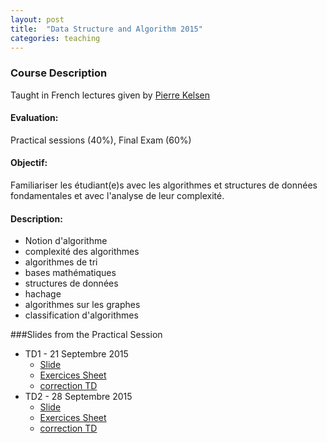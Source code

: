 ```yaml
---
layout: post
title:  "Data Structure and Algorithm 2015"
categories: teaching
---
```


### Course Description
Taught in French
lectures given by [Pierre Kelsen](http://wwwen.uni.lu/research/fstc/laboratory_of_advanced_software_systems_lassy/members/pierre_kelsen)

#### Evaluation:
Practical sessions (40%), Final Exam (60%)

#### Objectif:
Familiariser les étudiant(e)s avec les algorithmes et structures de données fondamentales et avec l'analyse de leur complexité.

#### Description:
+ Notion d'algorithme
+ complexité des algorithmes
+ algorithmes de tri
+ bases mathématiques
+ structures de données
+ hachage
+ algorithmes sur les graphes
+ classification d'algorithmes

###Slides from the Practical Session
+ TD1 - 21 Septembre 2015
  - [Slide](TD1.pdf)
  - [Exercices Sheet](TD1-enonce.pdf)
  - [correction TD](CorrectionTD1.pdf) 
+ TD2 - 28 Septembre 2015
  - [Slide](TD2.pdf)
  - [Exercices Sheet](TD2-enonce.pdf)
  - [correction TD](CorrectionTD2.pdf) 